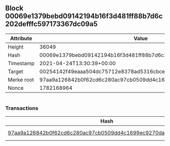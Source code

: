 ## Block 00069e1379bebd09142194b16f3d481ff88b7d6c202defffc597173367dc09a5

Attribute | Value
--- | ---
Height | 36049
Hash | 00069e1379bebd09142194b16f3d481ff88b7d6c202defffc597173367dc09a5
Timestamp | 2021-04-24T13:30:39+00:00
Target | 00254142f49eaaa504dc75712e8378ad5316cbcead634704b3734b6271167cc4
Merke root | 97aa9a126842b0f62cd6c280ac97cb0509dd4c1699ec9270da0a52bfa5c1f9b4
Nonce | 1782168964

```

```

### Transactions

Hash | Amount
--- | ---
[97aa9a126842b0f62cd6c280ac97cb0509dd4c1699ec9270da0a52bfa5c1f9b4](97aa9a126842b0f62cd6c280ac97cb0509dd4c1699ec9270da0a52bfa5c1f9b4.md) | 10.00000000 SKEPTI 
